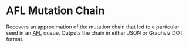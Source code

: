 # AFL Mutation Chain

Recovers an approximation of the mutation chain that led to a particular seed in
an [AFL](http://lcamtuf.coredump.cx/afl/) queue.  Outputs the chain in either
JSON or Graphviz DOT format.
